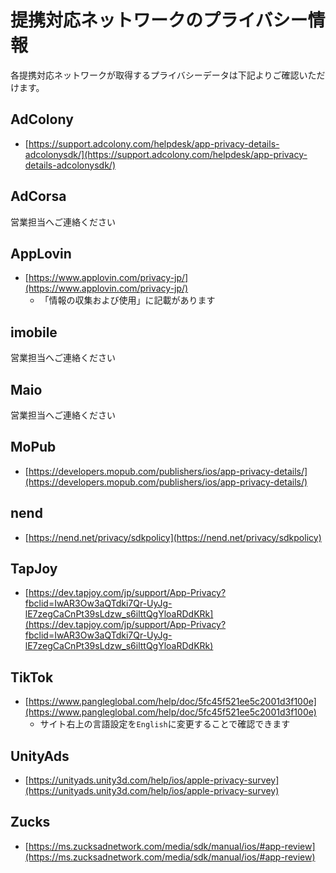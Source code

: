 # 提携対応ネットワークのプライバシー情報

各提携対応ネットワークが取得するプライバシーデータは下記よりご確認いただけます。

## AdColony

* [https://support.adcolony.com/helpdesk/app-privacy-details-adcolonysdk/](https://support.adcolony.com/helpdesk/app-privacy-details-adcolonysdk/)

## AdCorsa

営業担当へご連絡ください

## AppLovin

* [https://www.applovin.com/privacy-jp/](https://www.applovin.com/privacy-jp/)
    * 「情報の収集および使用」に記載があります

## imobile

営業担当へご連絡ください

## Maio

営業担当へご連絡ください

## MoPub

* [https://developers.mopub.com/publishers/ios/app-privacy-details/](https://developers.mopub.com/publishers/ios/app-privacy-details/)

## nend

* [https://nend.net/privacy/sdkpolicy](https://nend.net/privacy/sdkpolicy)

## TapJoy

* [https://dev.tapjoy.com/jp/support/App-Privacy?fbclid=IwAR3Ow3aQTdki7Qr-UyJg-lE7zegCaCnPt39sLdzw_s6ilttQgYloaRDdKRk](https://dev.tapjoy.com/jp/support/App-Privacy?fbclid=IwAR3Ow3aQTdki7Qr-UyJg-lE7zegCaCnPt39sLdzw_s6ilttQgYloaRDdKRk)

## TikTok

* [https://www.pangleglobal.com/help/doc/5fc45f521ee5c2001d3f100e](https://www.pangleglobal.com/help/doc/5fc45f521ee5c2001d3f100e)
    * サイト右上の言語設定を`English`に変更することで確認できます

## UnityAds

* [https://unityads.unity3d.com/help/ios/apple-privacy-survey](https://unityads.unity3d.com/help/ios/apple-privacy-survey)

## Zucks

* [https://ms.zucksadnetwork.com/media/sdk/manual/ios/#app-review](https://ms.zucksadnetwork.com/media/sdk/manual/ios/#app-review)


